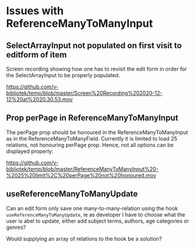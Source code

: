 # Issues with ReferenceManyToManyInput

## SelectArrayInput not populated on first visit to editform of item

Screen recording showing how one has to revisit the edit form in order for the SelectArrayInput to be properly populated.

https://github.com/v-bibliotek/temp/blob/master/Screen%20Recording%202020-12-12%20at%2020.30.53.mov

## Prop perPage in ReferenceManyToManyInput

The perPage prop should be honoured in the ReferenceManyToManyInput as in the ReferenceManyToManyField. Currently it is limited to load 25 relations, not honouring perPage prop. Hence, not all options can be displayed properly:

https://github.com/v-bibliotek/temp/blob/master/ReferenceManyToManyInput%20-%2025%20limit%2C%20perPage%20not%20honoured.mov

## useReferenceManyToManyUpdate

Can an edit form only save one many-to-many-relation using the hook `useReferenceManyToManyUpdate`, ie as developer I have to choose what the user is abel to update, either  add subject terms, authors, age categories or genres? 

Would supplying an array of relations to the hook be a solution?


